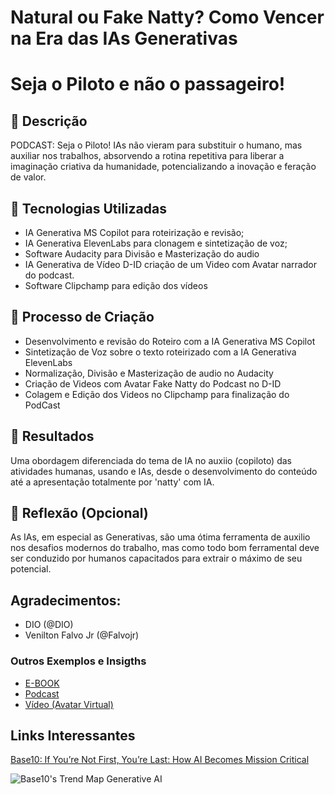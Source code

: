 # Natural ou Fake Natty? Como Vencer na Era das IAs Generativas

# Seja o Piloto e não o passageiro!

## 📒 Descrição
PODCAST: Seja o Piloto!
IAs não vieram para substituir o humano, mas auxiliar nos trabalhos, absorvendo a rotina repetitiva para liberar a imaginação criativa da humanidade, potencializando a inovação e feração de valor.

## 🤖 Tecnologias Utilizadas
* IA Generativa MS Copilot para roteirização e revisão;
* IA Generativa ElevenLabs para clonagem e sintetização de voz;
* Software Audacity para Divisão e Masterização do audio
* IA Generativa de Vídeo D-ID criação de um Video com Avatar narrador do podcast.
* Software Clipchamp para edição dos vídeos 

## 🧐 Processo de Criação
* Desenvolvimento e revisão do Roteiro com a IA Generativa MS Copilot
* Sintetização de Voz sobre o texto roteirizado com a IA Generativa ElevenLabs
* Normalização, Divisão e Masterização de audio no Audacity
* Criação de Videos com Avatar Fake Natty do Podcast no D-ID
* Colagem e Edição dos Videos no Clipchamp para finalização do PodCast

## 🚀 Resultados
Uma obordagem diferenciada do tema de IA no auxiio (copiloto) das atividades humanas, usando e IAs, desde o desenvolvimento do conteúdo até a apresentação totalmente por 'natty' com IA.

## 💭 Reflexão (Opcional)
As IAs, em especial as Generativas, são uma ótima ferramenta de auxilio nos desafios modernos do trabalho, mas como todo bom ferramental deve ser conduzido por humanos capacitados para extrair o máximo de seu potencial. 

## Agradecimentos:

* DIO (@DIO)
* Venilton Falvo Jr (@Falvojr)

### Outros Exemplos e Insigths

- [E-BOOK](/exemplos/E-BOOK.md)
- [Podcast](/exemplos/PODCAST.md)
- [Vídeo (Avatar Virtual)](/exemplos/VIDEO.md)

## Links Interessantes

[Base10: If You’re Not First, You’re Last: How AI Becomes Mission Critical](https://base10.vc/post/generative-ai-mission-critical/)

![Base10's Trend Map Generative AI](https://github.com/digitalinnovationone/lab-natty-or-not/assets/730492/f4df26e8-f8f7-4419-8252-c69d73ea930c)
